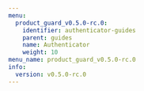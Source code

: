 ```yaml
---
menu:
  product_guard_v0.5.0-rc.0:
    identifier: authenticator-guides
    parent: guides
    name: Authenticator
    weight: 10
menu_name: product_guard_v0.5.0-rc.0
info:
  version: v0.5.0-rc.0
---
```


